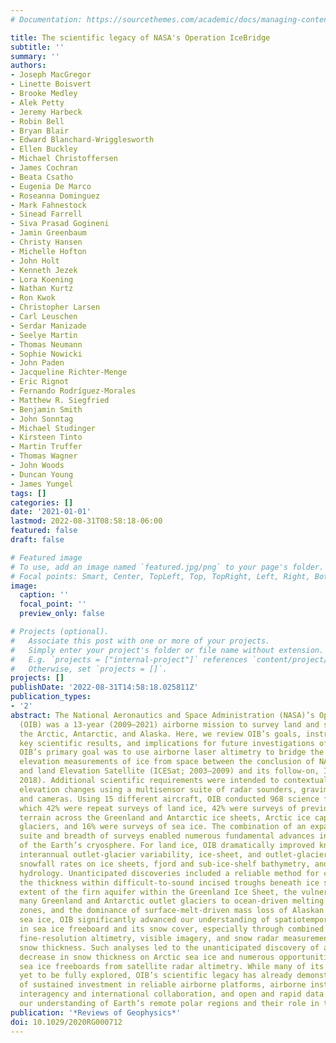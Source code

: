 ```yaml
---
# Documentation: https://sourcethemes.com/academic/docs/managing-content/

title: The scientific legacy of NASA's Operation IceBridge
subtitle: ''
summary: ''
authors:
- Joseph MacGregor
- Linette Boisvert
- Brooke Medley
- Alek Petty
- Jeremy Harbeck
- Robin Bell
- Bryan Blair
- Edward Blanchard-Wrigglesworth
- Ellen Buckley
- Michael Christoffersen
- James Cochran
- Beata Csatho
- Eugenia De Marco
- Roseanna Dominguez
- Mark Fahnestock
- Sinead Farrell
- Siva Prasad Gogineni
- Jamin Greenbaum
- Christy Hansen
- Michelle Hofton
- John Holt
- Kenneth Jezek
- Lora Koening
- Nathan Kurtz
- Ron Kwok
- Christopher Larsen
- Carl Leuschen
- Serdar Manizade
- Seelye Martin
- Thomas Neumann
- Sophie Nowicki
- John Paden
- Jacqueline Richter-Menge
- Eric Rignot
- Fernando Rodríguez-Morales
- Matthew R. Siegfried
- Benjamin Smith
- John Sonntag
- Michael Studinger
- Kirsteen Tinto
- Martin Truffer
- Thomas Wagner
- John Woods
- Duncan Young
- James Yungel
tags: []
categories: []
date: '2021-01-01'
lastmod: 2022-08-31T08:58:18-06:00
featured: false
draft: false

# Featured image
# To use, add an image named `featured.jpg/png` to your page's folder.
# Focal points: Smart, Center, TopLeft, Top, TopRight, Left, Right, BottomLeft, Bottom, BottomRight.
image:
  caption: ''
  focal_point: ''
  preview_only: false

# Projects (optional).
#   Associate this post with one or more of your projects.
#   Simply enter your project's folder or file name without extension.
#   E.g. `projects = ["internal-project"]` references `content/project/deep-learning/index.md`.
#   Otherwise, set `projects = []`.
projects: []
publishDate: '2022-08-31T14:58:18.025811Z'
publication_types:
- '2'
abstract: The National Aeronautics and Space Administration (NASA)’s Operation IceBridge
  (OIB) was a 13-year (2009–2021) airborne mission to survey land and sea ice across
  the Arctic, Antarctic, and Alaska. Here, we review OIB’s goals, instruments, campaigns,
  key scientific results, and implications for future investigations of the cryosphere.
  OIB’s primary goal was to use airborne laser altimetry to bridge the gap in fine-resolution
  elevation measurements of ice from space between the conclusion of NASA’s Ice, Cloud,
  and land Elevation Satellite (ICESat; 2003–2009) and its follow-on, ICESat-2 (launched
  2018). Additional scientific requirements were intended to contextualize observed
  elevation changes using a multisensor suite of radar sounders, gravimeters, magnetometers,
  and cameras. Using 15 different aircraft, OIB conducted 968 science flights, of
  which 42% were repeat surveys of land ice, 42% were surveys of previously unmapped
  terrain across the Greenland and Antarctic ice sheets, Arctic ice caps, and Alaskan
  glaciers, and 16% were surveys of sea ice. The combination of an expansive instrument
  suite and breadth of surveys enabled numerous fundamental advances in our understanding
  of the Earth’s cryosphere. For land ice, OIB dramatically improved knowledge of
  interannual outlet-glacier variability, ice-sheet, and outlet-glacier thicknesses,
  snowfall rates on ice sheets, fjord and sub-ice-shelf bathymetry, and ice-sheet
  hydrology. Unanticipated discoveries included a reliable method for constraining
  the thickness within difficult-to-sound incised troughs beneath ice sheets, the
  extent of the firn aquifer within the Greenland Ice Sheet, the vulnerability of
  many Greenland and Antarctic outlet glaciers to ocean-driven melting at their grounding
  zones, and the dominance of surface-melt-driven mass loss of Alaskan glaciers. For
  sea ice, OIB significantly advanced our understanding of spatiotemporal variability
  in sea ice freeboard and its snow cover, especially through combined analysis of
  fine-resolution altimetry, visible imagery, and snow radar measurements of the overlying
  snow thickness. Such analyses led to the unanticipated discovery of an interdecadal
  decrease in snow thickness on Arctic sea ice and numerous opportunities to validate
  sea ice freeboards from satellite radar altimetry. While many of its data sets have
  yet to be fully explored, OIB’s scientific legacy has already demonstrated the value
  of sustained investment in reliable airborne platforms, airborne instrument development,
  interagency and international collaboration, and open and rapid data access to advance
  our understanding of Earth’s remote polar regions and their role in the Earth system.
publication: '*Reviews of Geophysics*'
doi: 10.1029/2020RG000712
---
```

